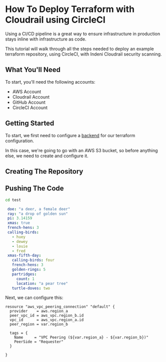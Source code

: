# How To Deploy Terraform with Cloudrail using CircleCI
Using a CI/CD pipeline is a great way to ensure infrastructure in production stays inline with infrastructure as code.

This tutorial will walk through all the steps needed to deploy an example terraform repository, using CircleCI, with Indeni Cloudrail security scanning.

## What You'll Need
To start, you'll need the following accounts:

- AWS Account
- Cloudrail Account
- GitHub Account
- CircleCI Account



## Getting Started
To start, we first need to configure a [backend](https://www.terraform.io/docs/language/settings/backends/index.html) for our terraform configuration.

In this case, we're going to go with an AWS S3 bucket, so before anything else, we need to create and configure it.


## Creating The Repository

## Pushing The Code


```bash
cd test
```


```yaml
 doe: "a deer, a female deer"
 ray: "a drop of golden sun"
 pi: 3.14159
 xmas: true
 french-hens: 3
 calling-birds:
   - huey
   - dewey
   - louie
   - fred
 xmas-fifth-day:
   calling-birds: four
   french-hens: 3
   golden-rings: 5
   partridges:
     count: 1
     location: "a pear tree"
   turtle-doves: two
```

Next, we can configure this:


```hcl
resource "aws_vpc_peering_connection" "default" {
  provider    = aws.region_a
  peer_vpc_id = aws_vpc.region_b.id
  vpc_id      = aws_vpc.region_a.id
  peer_region = var.region_b

  tags = {
    Name     = "VPC Peering (${var.region_a} - ${var.region_b})"
    PeerSide = "Requester"
  }

}

```